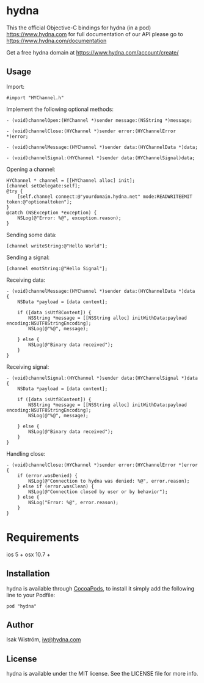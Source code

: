 # hydna

This the official Objective-C bindings for hydna (in a pod) https://www.hydna.com for full documentation of our API please go to https://www.hydna.com/documentation

Get a free hydna domain at https://www.hydna.com/account/create/

## Usage

Import:

    #import "HYChannel.h"

Implement the following optional **<HYChannelDelegate>** methods:

    - (void)channelOpen:(HYChannel *)sender message:(NSString *)message;

    - (void)channelClose:(HYChannel *)sender error:(HYChannelError *)error;

    - (void)channelMessage:(HYChannel *)sender data:(HYChannelData *)data;

    - (void)channelSignal:(HYChannel *)sender data:(HYChannelSignal)data;

Opening a channel:

    HYChannel * channel = [[HYChannel alloc] init];
    [channel setDelegate:self];
    @try {
        [self.channel connect:@"yourdomain.hydna.net" mode:READWRITEEMIT token:@"optionaltoken"];
    }
    @catch (NSException *exception) {
        NSLog(@"Error: %@", exception.reason);
    }

Sending some data:
    
    [channel writeString:@"Hello World"];

Sending a signal:

    [channel emotString:@"Hello Signal"];

Receiving data:
    
    - (void)channelMessage:(HYChannel *)sender data:(HYChannelData *)data
    {
        NSData *payload = [data content];

        if ([data isUtf8Content]) {
            NSString *message = [[NSString alloc] initWithData:payload encoding:NSUTF8StringEncoding];
            NSLog(@"%@", message);
            
        } else {
            NSLog(@"Binary data received");
        }
    }

Receiving signal:

    - (void)channelSignal:(HYChannel *)sender data:(HYChannelSignal *)data
    {
        NSData *payload = [data content];

        if ([data isUtf8Content]) {
            NSString *message = [[NSString alloc] initWithData:payload encoding:NSUTF8StringEncoding];
            NSLog(@"%@", message);
            
        } else {
            NSLog(@"Binary data received");
        }
    }

Handling close:

    - (void)channelClose:(HYChannel *)sender error:(HYChannelError *)error
    {
        if (error.wasDenied) {
            NSLog(@"Connection to hydna was denied: %@", error.reason);
        } else if (error.wasClean) {
            NSLog(@"Connection closed by user or by behavior");
        } else {
            NSLog("Error: %@", error.reason);
        }
    }


# Requirements

ios 5 +
osx 10.7 +

## Installation

hydna is available through [CocoaPods](http://cocoapods.org), to install
it simply add the following line to your Podfile:

    pod "hydna"

## Author

Isak Wiström, iw@hydna.com

## License

hydna is available under the MIT license. See the LICENSE file for more info.

